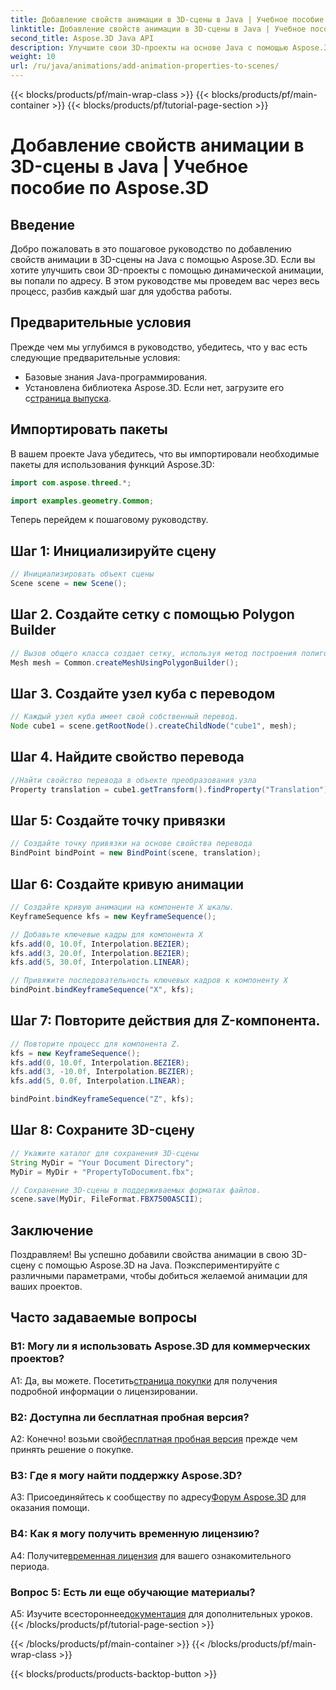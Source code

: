 ```yaml
---
title: Добавление свойств анимации в 3D-сцены в Java | Учебное пособие по Aspose.3D
linktitle: Добавление свойств анимации в 3D-сцены в Java | Учебное пособие по Aspose.3D
second_title: Aspose.3D Java API
description: Улучшите свои 3D-проекты на основе Java с помощью Aspose.3D. Следуйте нашему руководству, чтобы легко добавлять свойства анимации.
weight: 10
url: /ru/java/animations/add-animation-properties-to-scenes/
---
```


{{< blocks/products/pf/main-wrap-class >}}
{{< blocks/products/pf/main-container >}}
{{< blocks/products/pf/tutorial-page-section >}}

# Добавление свойств анимации в 3D-сцены в Java | Учебное пособие по Aspose.3D

## Введение

Добро пожаловать в это пошаговое руководство по добавлению свойств анимации в 3D-сцены на Java с помощью Aspose.3D. Если вы хотите улучшить свои 3D-проекты с помощью динамической анимации, вы попали по адресу. В этом руководстве мы проведем вас через весь процесс, разбив каждый шаг для удобства работы.

## Предварительные условия

Прежде чем мы углубимся в руководство, убедитесь, что у вас есть следующие предварительные условия:

- Базовые знания Java-программирования.
-  Установлена библиотека Aspose.3D. Если нет, загрузите его с[страница выпуска](https://releases.aspose.com/3d/java/).

## Импортировать пакеты

В вашем проекте Java убедитесь, что вы импортировали необходимые пакеты для использования функций Aspose.3D:

```java
import com.aspose.threed.*;

import examples.geometry.Common;
```

Теперь перейдем к пошаговому руководству.

## Шаг 1: Инициализируйте сцену

```java
// Инициализировать объект сцены
Scene scene = new Scene();
```

## Шаг 2. Создайте сетку с помощью Polygon Builder

```java
// Вызов общего класса создает сетку, используя метод построения полигонов, чтобы установить экземпляр сетки.
Mesh mesh = Common.createMeshUsingPolygonBuilder();
```

## Шаг 3. Создайте узел куба с переводом

```java
// Каждый узел куба имеет свой собственный перевод.
Node cube1 = scene.getRootNode().createChildNode("cube1", mesh);
```

## Шаг 4. Найдите свойство перевода

```java
//Найти свойство перевода в объекте преобразования узла
Property translation = cube1.getTransform().findProperty("Translation");
```

## Шаг 5: Создайте точку привязки

```java
// Создайте точку привязки на основе свойства перевода
BindPoint bindPoint = new BindPoint(scene, translation);
```

## Шаг 6: Создайте кривую анимации

```java
// Создайте кривую анимации на компоненте X шкалы.
KeyframeSequence kfs = new KeyframeSequence();

// Добавьте ключевые кадры для компонента X
kfs.add(0, 10.0f, Interpolation.BEZIER);
kfs.add(3, 20.0f, Interpolation.BEZIER);
kfs.add(5, 30.0f, Interpolation.LINEAR);

// Привяжите последовательность ключевых кадров к компоненту X
bindPoint.bindKeyframeSequence("X", kfs);
```

## Шаг 7: Повторите действия для Z-компонента.

```java
// Повторите процесс для компонента Z.
kfs = new KeyframeSequence();
kfs.add(0, 10.0f, Interpolation.BEZIER);
kfs.add(3, -10.0f, Interpolation.BEZIER);
kfs.add(5, 0.0f, Interpolation.LINEAR);

bindPoint.bindKeyframeSequence("Z", kfs);
```

## Шаг 8: Сохраните 3D-сцену

```java
// Укажите каталог для сохранения 3D-сцены
String MyDir = "Your Document Directory";
MyDir = MyDir + "PropertyToDocument.fbx";

// Сохранение 3D-сцены в поддерживаемых форматах файлов.
scene.save(MyDir, FileFormat.FBX7500ASCII);
```

## Заключение

Поздравляем! Вы успешно добавили свойства анимации в свою 3D-сцену с помощью Aspose.3D на Java. Поэкспериментируйте с различными параметрами, чтобы добиться желаемой анимации для ваших проектов.

## Часто задаваемые вопросы

### В1: Могу ли я использовать Aspose.3D для коммерческих проектов?

 А1: Да, вы можете. Посетить[страница покупки](https://purchase.aspose.com/buy) для получения подробной информации о лицензировании.

### В2: Доступна ли бесплатная пробная версия?

 А2: Конечно! возьми свой[бесплатная пробная версия](https://releases.aspose.com/) прежде чем принять решение о покупке.

### В3: Где я могу найти поддержку Aspose.3D?

A3: Присоединяйтесь к сообществу по адресу[Форум Aspose.3D](https://forum.aspose.com/c/3d/18) для оказания помощи.

### В4: Как я могу получить временную лицензию?

 А4: Получите[временная лицензия](https://purchase.aspose.com/temporary-license/) для вашего ознакомительного периода.

### Вопрос 5: Есть ли еще обучающие материалы?

 A5: Изучите всестороннее[документация](https://reference.aspose.com/3d/java/) для дополнительных уроков.
{{< /blocks/products/pf/tutorial-page-section >}}

{{< /blocks/products/pf/main-container >}}
{{< /blocks/products/pf/main-wrap-class >}}

{{< blocks/products/products-backtop-button >}}
